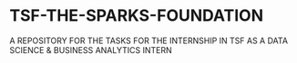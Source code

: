 # TSF-THE-SPARKS-FOUNDATION
A REPOSITORY FOR THE TASKS FOR THE INTERNSHIP IN TSF AS A DATA SCIENCE &amp; BUSINESS ANALYTICS INTERN

